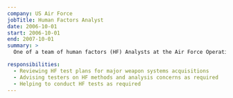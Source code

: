 ```yaml
---
company: US Air Force
jobTitle: Human Factors Analyst
date: 2006-10-01
start: 2006-10-01
end: 2007-10-01
summary: >
  One of a team of human factors (HF) Analysts at the Air Force Operational Test and Evaluation Center (AFOTEC). We were responsible for reviewing the HF aspects of every final operational test plan conducted on major weapons systems the Air Force acquired.

responsibilities:
  - Reviewing HF test plans for major weapon systems acquisitions
  - Advising testers on HF methods and analysis concerns as required
  - Helping to conduct HF tests as required
---
```

